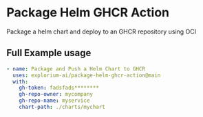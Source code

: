 # Package Helm GHCR Action

Package a helm chart and deploy to an GHCR repository using OCI
## Full Example usage

```yaml
- name: Package and Push a Helm Chart to GHCR
  uses: explorium-ai/package-helm-ghcr-action@main
  with:
    gh-token: fadsfads********
    gh-repo-owner: mycompany
    gh-repo-name: myservice
    chart-path: ./charts/mychart
```